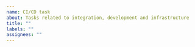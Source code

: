 ```yaml
---
name: CI/CD task
about: Tasks related to integration, development and infrastructure
title: ""
labels: ""
assignees: ""
---
```

